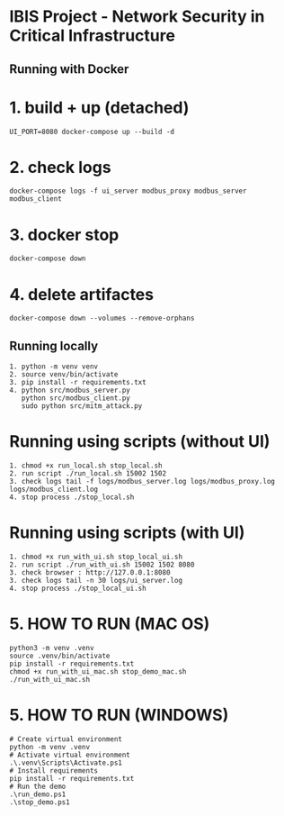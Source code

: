 # IBIS Project - Network Security in Critical Infrastructure

## Running with Docker
# 1. build + up (detached)
```
UI_PORT=8080 docker-compose up --build -d
```

# 2. check logs
```
docker-compose logs -f ui_server modbus_proxy modbus_server modbus_client
```

# 3. docker stop
```
docker-compose down
```

# 4. delete artifactes
```
docker-compose down --volumes --remove-orphans
```

## Running locally
```
1. python -m venv venv
2. source venv/bin/activate
3. pip install -r requirements.txt
4. python src/modbus_server.py
   python src/modbus_client.py
   sudo python src/mitm_attack.py
```

# Running using scripts (without UI)
```
1. chmod +x run_local.sh stop_local.sh
2. run script ./run_local.sh 15002 1502
3. check logs tail -f logs/modbus_server.log logs/modbus_proxy.log logs/modbus_client.log
4. stop process ./stop_local.sh
```

# Running using scripts (with UI)
```
1. chmod +x run_with_ui.sh stop_local_ui.sh
2. run script ./run_with_ui.sh 15002 1502 8080
3. check browser : http://127.0.0.1:8080
3. check logs tail -n 30 logs/ui_server.log
4. stop process ./stop_local_ui.sh
```

# 5. HOW TO RUN (MAC OS)
```
python3 -m venv .venv
source .venv/bin/activate
pip install -r requirements.txt
chmod +x run_with_ui_mac.sh stop_demo_mac.sh
./run_with_ui_mac.sh 
```

# 5. HOW TO RUN (WINDOWS)
```
# Create virtual environment
python -m venv .venv
# Activate virtual environment
.\.venv\Scripts\Activate.ps1
# Install requirements
pip install -r requirements.txt
# Run the demo
.\run_demo.ps1
.\stop_demo.ps1
```